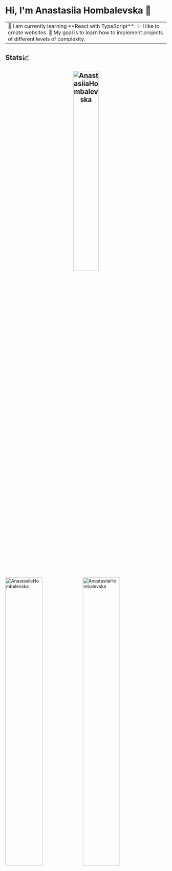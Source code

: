 # Hi, I'm Anastasiia Hombalevska 🤝

<table>
<tr>
  <td valign="center">
    🌱 I am currently learning **React with TypeScript**.
    ✨ I like to create websites.
    🎯 My goal is to learn how to implement projects of different levels of complexity.
  </td>
</tr>
</table>

## Stats📈 <p align="center"> <img width="40%" src="https://github-readme-stats.vercel.app/api/top-langs?username=AnastasiiaHombalevska&show_icons=true&theme=dracula&title_color=ff8000&text_color=ffffff&bg_color=6a6a6a&locale=en&layout=compact&hide_border=true" alt="AnastasiiaHombalevska" /> 
<img width="48%" src="https://github-readme-stats.vercel.app/api?username=AnastasiiaHombalevska&show_icons=true&theme=dracula&title_color=ff8000&text_color=ffffff&bg_color=6a6a6a&locale=en&hide_border=true" alt="AnastasiiaHombalevska" /><img width="48%" src="https://github-readme-streak-stats.herokuapp.com/?user=#AnastasiiaHombalevska&theme=highcontrast&hide_border=true" alt="AnastasiiaHombalevska" /> </p>


<!--
**AnastasiiaHombalevska/AnastasiiaHombalevska** is a ✨ _special_ ✨ repository because its `README.md` (this file) appears on your GitHub profile.

Here are some ideas to get you started:

- 🔭 I’m currently working on ...
- 🌱 I’m currently learning ...
- 👯 I’m looking to collaborate on ...
- 🤔 I’m looking for help with ...
- 💬 Ask me about ...
- 📫 How to reach me: ...
- 😄 Pronouns: ...
- ⚡ Fun fact: ...
-->
